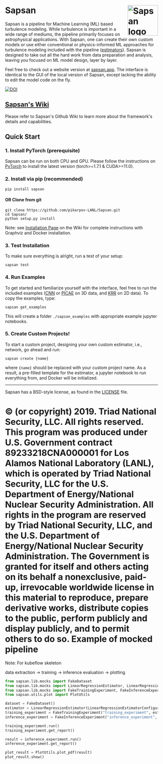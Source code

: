# Sapsan  <a href="http://sapsan.app"><img src="https://github.com/pikarpov-LANL/Sapsan/blob/images/docs/images/logo3_black_slim_notitle_whitebg.png?raw=true"  alt="Sapsan logo" align="right" width="100"></a>

Sapsan is a pipeline for Machine Learning (ML) based turbulence modeling. While turbulence is important in a wide range of mediums, the pipeline primarily focuses on astrophysical applications. With Sapsan, one can create their own custom models or use either conventional or physics-informed ML approaches for turbulence modeling included with the pipeline ([estimators](https://github.com/pikarpov-LANL/Sapsan/wiki/Estimators)). Sapsan is designed to take out all the hard work from data preparation and analysis, leaving you focused on ML model design, layer by layer.

Feel free to check out a website version at [sapsan.app](http://sapsan.app). The interface is identical to the GUI of the local version of Sapsan, except lacking the ability to edit the model code on the fly.

[![DOI](https://joss.theoj.org/papers/10.21105/joss.03199/status.svg)](https://doi.org/10.21105/joss.03199)

## [Sapsan's Wiki](https://github.com/pikarpov-LANL/Sapsan/wiki)

Please refer to Sapsan's Github Wiki to learn more about the framework's details and capabilities.

## Quick Start

### 1. Install PyTorch (prerequisite)
Sapsan can be run on both CPU and GPU. Please follow the instructions on [PyTorch](https://pytorch.org/get-started/locally/) to install the latest version (torch>=1.7.1 & CUDA>=11.0).

### 2. Install via pip (recommended)
```
pip install sapsan
```

#### OR Clone from git
```
git clone https://github.com/pikarpov-LANL/Sapsan.git
cd Sapsan/
python setup.py install
```

Note: see [Installation Page](https://github.com/pikarpov-LANL/Sapsan/wiki/Installation/) on the Wiki for complete instructions with Graphviz and Docker installation.

### 3. Test Installation

To make sure everything is alright, run a test of your setup:
```
sapsan test
```

### 4. Run Examples

To get started and familiarize yourself with the interface, feel free to run the included examples ([CNN](https://github.com/pikarpov-LANL/Sapsan/wiki/Estimators#convolution-neural-network-cnn) or [PICAE](https://github.com/pikarpov-LANL/Sapsan/wiki/Estimators#physics-informed-convolutional-autoencoder-picae) on 3D data, and [KRR](https://github.com/pikarpov-LANL/Sapsan/wiki/Estimators#kernel-ridge-regression-krr) on 2D data). To copy the examples, type:
```
sapsan get_examples
```
This will create a folder `./sapsan_examples` with appropriate example jupyter notebooks.

### 5. Create Custom Projects!
To start a custom project, designing your own custom estimator, i.e., network, go ahead and run:
```
sapsan create {name}
```
where `{name}` should be replaced with your custom project name. As a result, a pre-filled template for the estimator, a jupyter notebook to run everything from, and Docker will be initialized.




-------
Sapsan has a BSD-style license, as found in the [LICENSE](https://github.com/pikarpov-LANL/Sapsan/blob/master/LICENSE) file.

© (or copyright) 2019. Triad National Security, LLC. All rights reserved.
This program was produced under U.S. Government contract 89233218CNA000001 for Los Alamos
National Laboratory (LANL), which is operated by Triad National Security, LLC for the U.S.
Department of Energy/National Nuclear Security Administration. All rights in the program are
reserved by Triad National Security, LLC, and the U.S. Department of Energy/National Nuclear
Security Administration. The Government is granted for itself and others acting on its behalf a
nonexclusive, paid-up, irrevocable worldwide license in this material to reproduce, prepare
derivative works, distribute copies to the public, perform publicly and display publicly, and to permit
others to do so.
Example of mocked pipeline
====

Note: For kubeflow skeleton

data extraction -> training -> inference evaluation -> plotting

```python
from sapsan.lib.mocks import FakeDataset
from sapsan.lib.mocks import LinearRegressionEstimator, LinearRegressionEstimatorConfiguration
from sapsan.lib.mocks import FakeTrainingExperiment, FakeInferenceExperiment
from sapsan.utils.plot import PlotUtils

dataset = FakeDataset()
estimator = LinearRegressionEstimator(LinearRegressionEstimatorConfiguration())
training_experiment = FakeTrainingExperiment("training_experiment", estimator, dataset)
inference_experiment = FakeInferenceExperiment("inference_experiment", dataset, estimator)

training_experiment.run()
training_experiment.get_report()

result = inference_experiment.run()
inference_experiment.get_report()

plot_result = PlotUtils.plot_pdf(result)
plot_result.show()
```